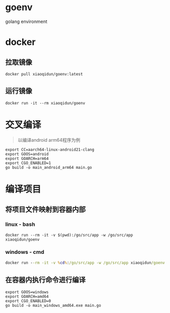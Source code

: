# goenv
golang environment

# docker

## 拉取镜像
```
docker pull xiaoqidun/goenv:latest
```

## 运行镜像
```
docker run -it --rm xiaoqidun/goenv
```

# 交叉编译
> 以编译android arm64程序为例

```shell
export CC=aarch64-linux-android21-clang
export GOOS=android
export GOARCH=arm64
export CGO_ENABLED=1
go build -o main_android_arm64 main.go
```

# 编译项目

## 将项目文件映射到容器内部

### linux - bash

```shell
docker run --rm -it -v $(pwd):/go/src/app -w /go/src/app xiaoqidun/goenv
```

### windows - cmd
```bat
docker run --rm -it -v %cd%:/go/src/app -w /go/src/app xiaoqidun/goenv
```

## 在容器内执行命令进行编译
```shell
export GOOS=windows
export GOARCH=amd64
export CGO_ENABLED=0
go build -o main_windows_amd64.exe main.go
```
